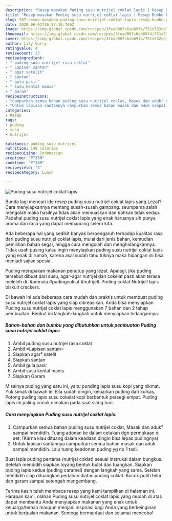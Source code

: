 ```yaml
---
description: "Resep masakan Puding susu nutrijel coklat lapis | Resep Bumbu Puding susu nutrijel coklat lapis Yang Enak dan Simpel"
title: "Resep masakan Puding susu nutrijel coklat lapis | Resep Bumbu Puding susu nutrijel coklat lapis Yang Enak dan Simpel"
slug: 587-resep-masakan-puding-susu-nutrijel-coklat-lapis-resep-bumbu-puding-susu-nutrijel-coklat-lapis-yang-enak-dan-simpel
date: 2020-06-01T16:57:10.766Z
image: https://img-global.cpcdn.com/recipes/3fead007c6ab69f4/751x532cq70/puding-susu-nutrijel-coklat-lapis-foto-resep-utama.jpg
thumbnail: https://img-global.cpcdn.com/recipes/3fead007c6ab69f4/751x532cq70/puding-susu-nutrijel-coklat-lapis-foto-resep-utama.jpg
cover: https://img-global.cpcdn.com/recipes/3fead007c6ab69f4/751x532cq70/puding-susu-nutrijel-coklat-lapis-foto-resep-utama.jpg
author: Lily Curry
ratingvalue: 4
reviewcount: 13
recipeingredient:
- " puding susu nutrijel rasa coklat"
- " Lapisan santan"
- " agar satelit"
- " santan"
- " gula pasir"
- " susu kental manis"
- " Garam"
recipeinstructions:
- "Campurkan semua bahan puding susu nutrijel coklat, Masak dan aduk² sampai mendidih. Tuang adonan ke dalam cetakan dgn permukaan di set. (Karna klau dituang dalam keadaan dingin bisa lepas pudingnya)"
- "Untuk lapisan santannya campurkan semua bahan masak dan aduk sampai mendidih. Lalu tuang keadonan puding yg no 1 tadi."
categories:
- Resep
tags:
- puding
- susu
- nutrijel

katakunci: puding susu nutrijel 
nutrition: 149 calories
recipecuisine: Indonesian
preptime: "PT33M"
cooktime: "PT38M"
recipeyield: "4"
recipecategory: Lunch

---
```



![Puding susu nutrijel coklat lapis](https://img-global.cpcdn.com/recipes/3fead007c6ab69f4/751x532cq70/puding-susu-nutrijel-coklat-lapis-foto-resep-utama.jpg)

Bunda lagi mencari ide resep puding susu nutrijel coklat lapis yang Lezat? Cara menyiapkannya memang susah-susah gampang. seumpama salah mengolah maka hasilnya tidak akan memuaskan dan bahkan tidak sedap. Padahal puding susu nutrijel coklat lapis yang enak harusnya sih punya aroma dan rasa yang dapat memancing selera kita.

Ada beberapa hal yang sedikit banyak berpengaruh terhadap kualitas rasa dari puding susu nutrijel coklat lapis, mulai dari jenis bahan, kemudian pemilihan bahan segar, hingga cara mengolah dan menghidangkannya. Tidak usah pusing kalau ingin menyiapkan puding susu nutrijel coklat lapis yang enak di rumah, karena asal sudah tahu triknya maka hidangan ini bisa menjadi sajian spesial.

Puding merupakan makanan penutup yang lezat. Apalagi, jika puding tersebut dibuat dari susu, agar-agar nutrijel dan cokelat pasti akan terasa meleleh di. #pemula #pudingcoklat #nutrijell. Puding coklat Nutrijell lapis biskuit crackers.


Di bawah ini ada beberapa cara mudah dan praktis untuk membuat puding susu nutrijel coklat lapis yang siap dikreasikan. Anda bisa menyiapkan Puding susu nutrijel coklat lapis menggunakan 7 bahan dan 2 tahap pembuatan. Berikut ini langkah-langkah untuk menyiapkan hidangannya.

<!--inarticleads1-->

##### Bahan-bahan dan bumbu yang dibutuhkan untuk pembuatan Puding susu nutrijel coklat lapis:

1. Ambil  puding susu nutrijel rasa coklat
1. Ambil  =Lapisan santan=
1. Siapkan  agar² satelit
1. Siapkan  santan
1. Ambil  gula pasir
1. Ambil  susu kental manis
1. Siapkan  Garam


Misalnya puding yang satu ini, yaitu punding lapis susu kopi yang nikmat. Yuk simak di bawah ini Bila sudah dingin, keluarkan puding dari kulkas. Potong puding lapis susu cokelat kopi berbentuk persegi empat. Puding lapis ini paling cocok dimakan pada saat siang hari. 

<!--inarticleads2-->

##### Cara menyiapkan Puding susu nutrijel coklat lapis:

1. Campurkan semua bahan puding susu nutrijel coklat, Masak dan aduk² sampai mendidih. Tuang adonan ke dalam cetakan dgn permukaan di set. (Karna klau dituang dalam keadaan dingin bisa lepas pudingnya)
1. Untuk lapisan santannya campurkan semua bahan masak dan aduk sampai mendidih. Lalu tuang keadonan puding yg no 1 tadi.


Buat lapis puding pertama (nutrijel coklat) sesuai instruksi dalam bungkus. Setelah mendidih siapkan loyang bentuk bulat dan tuangkan. Siapkan puding lapis kedua (puding caramel) dengan langkah yang sama. Setelah mendidih siap dituangkan perlahan diatas puding coklat. Kocok putih telur dan garam sampai setengah mengembang. 

Terima kasih telah membaca resep yang kami tampilkan di halaman ini. Harapan kami, olahan Puding susu nutrijel coklat lapis yang mudah di atas dapat membantu Anda menyiapkan makanan yang enak untuk keluarga/teman maupun menjadi inspirasi bagi Anda yang berkeinginan untuk berjualan makanan. Semoga bermanfaat dan selamat mencoba!
